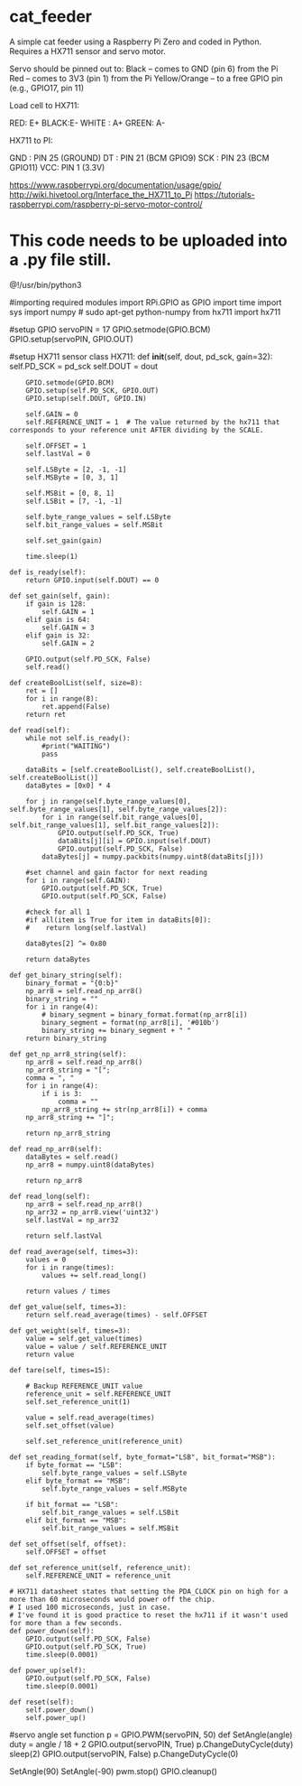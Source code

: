# cat_feeder
A simple cat feeder using a Raspberry Pi Zero and coded in Python.
Requires a HX711 sensor and servo motor.

Servo should be pinned out to:
Black – comes to GND (pin 6) from the Pi
Red – comes to 3V3 (pin 1) from the Pi
Yellow/Orange – to a free GPIO pin (e.g., GPIO17, pin 11)

Load cell to HX711:

RED: E+
BLACK:E-
WHITE : A+
GREEN: A-

HX711 to PI:

GND : PIN 25 (GROUND)
DT : PIN 21 (BCM GPIO9)
SCK : PIN 23 (BCM GPIO11)
VCC: PIN 1 (3.3V)

https://www.raspberrypi.org/documentation/usage/gpio/
http://wiki.hivetool.org/Interface_the_HX711_to_Pi
https://tutorials-raspberrypi.com/raspberry-pi-servo-motor-control/

# This code needs to be uploaded into a .py file still. 

@!/usr/bin/python3

#importing required modules
import RPi.GPIO as GPIO
import time
import sys
import numpy  # sudo apt-get python-numpy
from hx711 import hx711

#setup GPIO
servoPIN = 17
GPIO.setmode(GPIO.BCM)
GPIO.setup(servoPIN, GPIO.OUT)

#setup HX711 sensor
class HX711:
    def __init__(self, dout, pd_sck, gain=32):
        self.PD_SCK = pd_sck
        self.DOUT = dout

        GPIO.setmode(GPIO.BCM)
        GPIO.setup(self.PD_SCK, GPIO.OUT)
        GPIO.setup(self.DOUT, GPIO.IN)

        self.GAIN = 0
        self.REFERENCE_UNIT = 1  # The value returned by the hx711 that corresponds to your reference unit AFTER dividing by the SCALE.
        
        self.OFFSET = 1
        self.lastVal = 0

        self.LSByte = [2, -1, -1]
        self.MSByte = [0, 3, 1]
        
        self.MSBit = [0, 8, 1]
        self.LSBit = [7, -1, -1]

        self.byte_range_values = self.LSByte
        self.bit_range_values = self.MSBit

        self.set_gain(gain)

        time.sleep(1)

    def is_ready(self):
        return GPIO.input(self.DOUT) == 0

    def set_gain(self, gain):
        if gain is 128:
            self.GAIN = 1
        elif gain is 64:
            self.GAIN = 3
        elif gain is 32:
            self.GAIN = 2

        GPIO.output(self.PD_SCK, False)
        self.read()
    
    def createBoolList(self, size=8):
        ret = []
        for i in range(8):
            ret.append(False)
        return ret

    def read(self):
        while not self.is_ready():
            #print("WAITING")
            pass

        dataBits = [self.createBoolList(), self.createBoolList(), self.createBoolList()]
        dataBytes = [0x0] * 4

        for j in range(self.byte_range_values[0], self.byte_range_values[1], self.byte_range_values[2]):
            for i in range(self.bit_range_values[0], self.bit_range_values[1], self.bit_range_values[2]):
                GPIO.output(self.PD_SCK, True)
                dataBits[j][i] = GPIO.input(self.DOUT)
                GPIO.output(self.PD_SCK, False)
            dataBytes[j] = numpy.packbits(numpy.uint8(dataBits[j]))

        #set channel and gain factor for next reading
        for i in range(self.GAIN):
            GPIO.output(self.PD_SCK, True)
            GPIO.output(self.PD_SCK, False)

        #check for all 1
        #if all(item is True for item in dataBits[0]):
        #    return long(self.lastVal)

        dataBytes[2] ^= 0x80

        return dataBytes

    def get_binary_string(self):
        binary_format = "{0:b}"
        np_arr8 = self.read_np_arr8()
        binary_string = ""
        for i in range(4):
            # binary_segment = binary_format.format(np_arr8[i])
            binary_segment = format(np_arr8[i], '#010b')
            binary_string += binary_segment + " "
        return binary_string

    def get_np_arr8_string(self):
        np_arr8 = self.read_np_arr8()
        np_arr8_string = "[";
        comma = ", "
        for i in range(4):
            if i is 3:
                comma = ""
            np_arr8_string += str(np_arr8[i]) + comma
        np_arr8_string += "]";
        
        return np_arr8_string

    def read_np_arr8(self):
        dataBytes = self.read()
        np_arr8 = numpy.uint8(dataBytes)

        return np_arr8

    def read_long(self):
        np_arr8 = self.read_np_arr8()
        np_arr32 = np_arr8.view('uint32')
        self.lastVal = np_arr32

        return self.lastVal

    def read_average(self, times=3):
        values = 0
        for i in range(times):
            values += self.read_long()

        return values / times

    def get_value(self, times=3):
        return self.read_average(times) - self.OFFSET

    def get_weight(self, times=3):
        value = self.get_value(times)
        value = value / self.REFERENCE_UNIT
        return value

    def tare(self, times=15):
       
        # Backup REFERENCE_UNIT value
        reference_unit = self.REFERENCE_UNIT
        self.set_reference_unit(1)

        value = self.read_average(times)
        self.set_offset(value)

        self.set_reference_unit(reference_unit)

    def set_reading_format(self, byte_format="LSB", bit_format="MSB"):
        if byte_format == "LSB":
            self.byte_range_values = self.LSByte
        elif byte_format == "MSB":
            self.byte_range_values = self.MSByte

        if bit_format == "LSB":
            self.bit_range_values = self.LSBit
        elif bit_format == "MSB":
            self.bit_range_values = self.MSBit

    def set_offset(self, offset):
        self.OFFSET = offset

    def set_reference_unit(self, reference_unit):
        self.REFERENCE_UNIT = reference_unit

    # HX711 datasheet states that setting the PDA_CLOCK pin on high for a more than 60 microseconds would power off the chip.
    # I used 100 microseconds, just in case.
    # I've found it is good practice to reset the hx711 if it wasn't used for more than a few seconds.
    def power_down(self):
        GPIO.output(self.PD_SCK, False)
        GPIO.output(self.PD_SCK, True)
        time.sleep(0.0001)

    def power_up(self):
        GPIO.output(self.PD_SCK, False)
        time.sleep(0.0001)

    def reset(self):
        self.power_down()
        self.power_up()

#servo angle set function
p = GPIO.PWM(servoPIN, 50)
def SetAngle(angle)
	duty = angle / 18 + 2
	GPIO.output(servoPIN, True)
	p.ChangeDutyCycle(duty)
	sleep(2)
	GPIO.output(servoPIN, False)
	p.ChangeDutyCycle(0)

SetAngle(90)
SetAngle(-90)
pwm.stop()
GPIO.cleanup()
